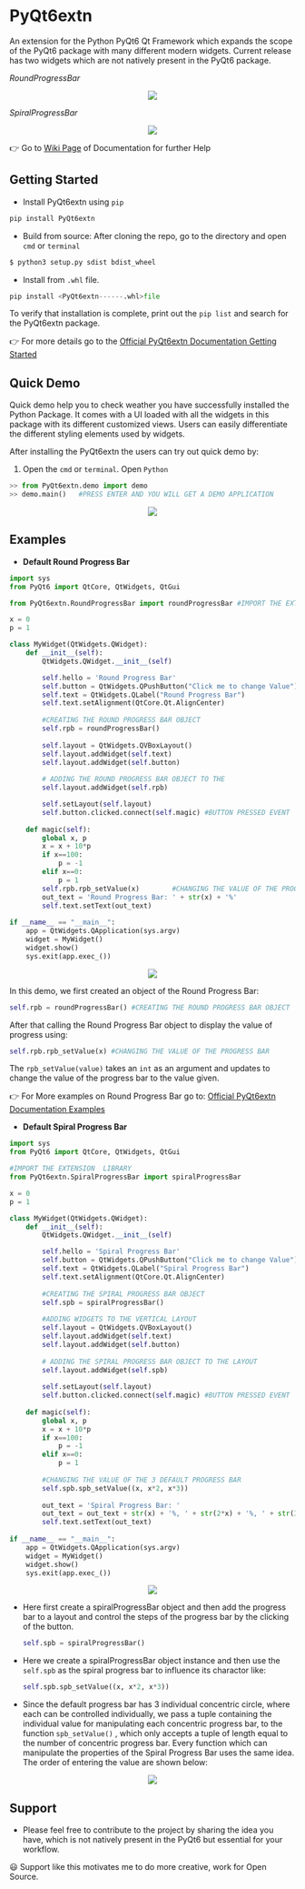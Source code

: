 # PyQt6extn

An extension for the Python PyQt6 Qt Framework which expands the scope of the PyQt6 package with many different modern widgets. Current release has two widgets which are not natively present in the PyQt6 package.

*RoundProgressBar*

<p align="center">
  <img src="assets/rpb.png">
</p>

*SpiralProgressBar*

<p align="center">
  <img src="assets/spb.png">
</p>

:point_right: Go to [Wiki Page](https://github.com/blackPantherOS/PyQt6extn/wiki) of Documentation for further Help

## Getting Started

* Install PyQt6extn using `pip`

``` python
pip install PyQt6extn
```

* Build from source: After cloning the repo, go to the directory and open `cmd` or `terminal`

``` bash
$ python3 setup.py sdist bdist_wheel
```

* Install from `.whl` file.

```python
pip install <PyQt6extn------.whl>file
```

To verify that installation is complete, print out the `pip list` and search for the PyQt6extn package. 

:point_right: For more details go to the [Official PyQt6extn Documentation Getting Started](https://github.com/blackPantherOS/PyQt6extn/wiki/Getting-Started)

## Quick Demo

Quick demo help you to check weather you have successfully installed the Python Package. It comes with a UI loaded with all the widgets in this package with its different customized views. Users can easily differentiate the different styling elements used by widgets.

After installing the PyQt6extn the users can try out quick demo by:

1. Open the `cmd` or `terminal`. Open `Python`

```python
>> from PyQt6extn.demo import demo
>> demo.main()   #PRESS ENTER AND YOU WILL GET A DEMO APPLICATION
```

<p align="center">
  <img src="assets/demo/rpb.PNG">
</p>


## Examples

* **Default Round Progress Bar**

```python
import sys
from PyQt6 import QtCore, QtWidgets, QtGui

from PyQt6extn.RoundProgressBar import roundProgressBar #IMPORT THE EXTENSION LIBRARY

x = 0
p = 1

class MyWidget(QtWidgets.QWidget):
    def __init__(self):
        QtWidgets.QWidget.__init__(self)

        self.hello = 'Round Progress Bar'
        self.button = QtWidgets.QPushButton("Click me to change Value")
        self.text = QtWidgets.QLabel("Round Progress Bar")
        self.text.setAlignment(QtCore.Qt.AlignCenter)
        
        #CREATING THE ROUND PROGRESS BAR OBJECT
        self.rpb = roundProgressBar()
        
        self.layout = QtWidgets.QVBoxLayout()
        self.layout.addWidget(self.text)
        self.layout.addWidget(self.button)
        
        # ADDING THE ROUND PROGRESS BAR OBJECT TO THE                                             # BOTTOM OF THE LAYOUT
        self.layout.addWidget(self.rpb)

        self.setLayout(self.layout)
        self.button.clicked.connect(self.magic) #BUTTON PRESSED EVENT
        
    def magic(self):
        global x, p
        x = x + 10*p
        if x==100:
            p = -1
        elif x==0:
            p = 1
        self.rpb.rpb_setValue(x)        #CHANGING THE VALUE OF THE PROGRESS BAR
        out_text = 'Round Progress Bar: ' + str(x) + '%'
        self.text.setText(out_text)
        
if __name__ == "__main__":
    app = QtWidgets.QApplication(sys.argv)
    widget = MyWidget()
    widget.show()
    sys.exit(app.exec_())
```

<p align="center">
  <img src="assets/rpb/rpb_demo.PNG">
</p>

In this demo, we first created an object of the Round Progress Bar:

```python
self.rpb = roundProgressBar() #CREATING THE ROUND PROGRESS BAR OBJECT
```

After that calling the Round Progress Bar object to display the value of progress using:

```python
self.rpb.rpb_setValue(x) #CHANGING THE VALUE OF THE PROGRESS BAR
```

The `rpb_setValue(value)` takes an `int` as an argument and updates to change the value of the progress bar to the value given.

:point_right: For More examples on Round Progress Bar go to: [Official PyQt6extn Documentation Examples](https://github.com/blackPantherOS/PyQt6extn/wiki)

* **Default Spiral Progress Bar**

```python
import sys
from PyQt6 import QtCore, QtWidgets, QtGui

#IMPORT THE EXTENSION  LIBRARY
from PyQt6extn.SpiralProgressBar import spiralProgressBar 

x = 0
p = 1

class MyWidget(QtWidgets.QWidget):
    def __init__(self):
        QtWidgets.QWidget.__init__(self)

        self.hello = 'Spiral Progress Bar'
        self.button = QtWidgets.QPushButton("Click me to change Value")
        self.text = QtWidgets.QLabel("Spiral Progress Bar")
        self.text.setAlignment(QtCore.Qt.AlignCenter)
        
        #CREATING THE SPIRAL PROGRESS BAR OBJECT
        self.spb = spiralProgressBar()    
        
        #ADDING WIDGETS TO THE VERTICAL LAYOUT
        self.layout = QtWidgets.QVBoxLayout()
        self.layout.addWidget(self.text)
        self.layout.addWidget(self.button)
        
        # ADDING THE SPIRAL PROGRESS BAR OBJECT TO THE LAYOUT
        self.layout.addWidget(self.spb) 
        
        self.setLayout(self.layout)
        self.button.clicked.connect(self.magic) #BUTTON PRESSED EVENT
        
    def magic(self):
        global x, p
        x = x + 10*p
        if x==100:
            p = -1
        elif x==0:
            p = 1
            
        #CHANGING THE VALUE OF THE 3 DEFAULT PROGRESS BAR
        self.spb.spb_setValue((x, x*2, x*3)) 
        
        out_text = 'Spiral Progress Bar: '  
        out_text = out_text + str(x) + '%, ' + str(2*x) + '%, ' + str(3*x) + '%'
        self.text.setText(out_text)
        
if __name__ == "__main__":
    app = QtWidgets.QApplication(sys.argv)
    widget = MyWidget()
    widget.show()
    sys.exit(app.exec_())
```

<p align="center">
  <img src="assets/spb/spb_defEx.PNG">
</p>

- Here first create a spiralProgressBar object and then add the progress bar to a layout and control the steps of the progress bar by the clicking of the button. 

  ```python
  self.spb = spiralProgressBar()		
  ```

- Here we create a spiralProgressBar object instance and then use the `self.spb` as the spiral progress bar to influence its charactor like:

  ```python
  self.spb.spb_setValue((x, x*2, x*3))
  ```

- Since the default progress bar has 3 individual concentric circle, where each can be controlled individually, we pass a tuple containing the individual value for manipulating each concentric progress bar, to the function `spb_setValue()` , which only accepts a tuple of length equal to the number of concentric progress bar. Every function which can manipulate the properties of the Spiral Progress Bar uses the same idea. The order of entering the value are shown below:

<p align="center">
  <img src="assets/spb/spb_order.png">
</p>


## Support

- Please feel free to contribute to the project by sharing the idea you have, which is not natively present in the PyQt6 but essential for your workflow.
  
:smiley: Support like this motivates me to do more creative, work for Open Source.

